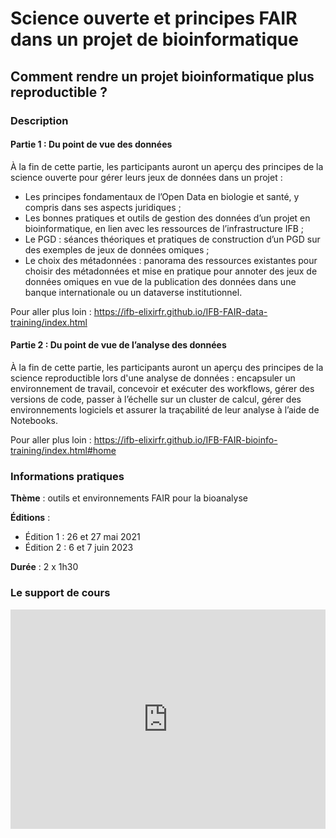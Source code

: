 # Science ouverte et principes FAIR dans un projet de bioinformatique

## Comment rendre un projet bioinformatique plus reproductible ?

### Description

#### Partie 1 : Du point de vue des données

À la fin de cette partie, les participants auront un aperçu des principes de la science ouverte pour gérer leurs jeux de données dans un projet :

- Les principes fondamentaux de l’Open Data en biologie et santé, y compris dans ses aspects juridiques ;
- Les bonnes pratiques et outils de gestion des données d’un projet en bioinformatique, en lien avec les ressources de l’infrastructure IFB ;
- Le PGD : séances théoriques et pratiques de construction d’un PGD sur des exemples de jeux de données omiques ;
- Le choix des métadonnées : panorama des ressources existantes pour choisir des métadonnées et mise en pratique pour annoter des jeux de données omiques en vue de la publication des données dans une banque internationale ou un dataverse institutionnel.

Pour aller plus loin : https://ifb-elixirfr.github.io/IFB-FAIR-data-training/index.html

#### Partie 2 : Du point de vue de l’analyse des données

À la fin de cette partie, les participants auront un aperçu des principes de la science reproductible lors d'une analyse de données : encapsuler un environnement de travail, concevoir et exécuter des workflows, gérer des versions de code, passer à l’échelle sur un cluster de calcul, gérer des environnements logiciels et assurer la traçabilité de leur analyse à l’aide de Notebooks.

Pour aller plus loin : https://ifb-elixirfr.github.io/IFB-FAIR-bioinfo-training/index.html#home 

### Informations pratiques

**Thème** : outils et environnements FAIR pour la bioanalyse

**Éditions** : 

- Édition 1 : 26 et 27 mai 2021
- Édition 2 : 6 et 7 juin 2023

**Durée** : 2 x 1h30

### Le support de cours

<iframe src="https://widgets.figshare.com/articles/23275349/embed?show_title=1" width="100%" height="351" allowfullscreen frameborder="0"></iframe>
